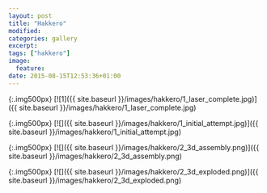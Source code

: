 ```yaml
---
layout: post
title: "Hakkero"
modified:
categories: gallery
excerpt:
tags: ["hakkero"]
image:
  feature:
date: 2015-08-15T12:53:36+01:00
---
```


{:.img500px}
[![1]({{ site.baseurl }}/images/hakkero/1_laser_complete.jpg)]({{ site.baseurl }}/images/hakkero/1_laser_complete.jpg)

{:.img500px}
[![]({{ site.baseurl }}/images/hakkero/1_initial_attempt.jpg)]({{ site.baseurl }}/images/hakkero/1_initial_attempt.jpg)

{:.img500px}
[![]({{ site.baseurl }}/images/hakkero/2_3d_assembly.png)]({{ site.baseurl }}/images/hakkero/2_3d_assembly.png)

{:.img500px}
[![]({{ site.baseurl }}/images/hakkero/2_3d_exploded.png)]({{ site.baseurl }}/images/hakkero/2_3d_exploded.png)
